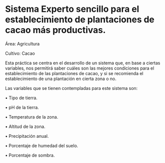 # Sistema Experto sencillo para el establecimiento de plantaciones de cacao más productivas. 

Área: Agricultura

Cultivo: Cacao

Esta práctica se centra en el desarrollo de un sistema que, en base a ciertas variables, nos permitirá saber cuáles son las mejores condiciones para el establecimiento de las plantaciones de cacao, y si se recomienda el establecimiento de una plantación en cierta zona o no.

Las variables que se tienen contempladas para este sistema son:

•	Tipo de tierra.

•	pH de la tierra.

•	Temperatura de la zona.

•	Altitud de la zona.

•	Precipitación anual.

•	Porcentaje de humedad del suelo.

•	Porcentaje de sombra.
